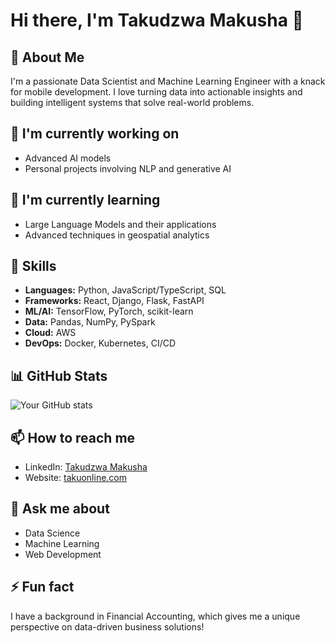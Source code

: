 # Hi there, I'm Takudzwa Makusha 👋

## 🚀 About Me
I'm a passionate Data Scientist and Machine Learning Engineer with a knack for mobile development. I love turning data into actionable insights and building intelligent systems that solve real-world problems.

## 🔭 I'm currently working on
- Advanced AI models
- Personal projects involving NLP and generative AI

## 🌱 I'm currently learning
- Large Language Models and their applications
- Advanced techniques in geospatial analytics

## 💼 Skills

- **Languages:** Python, JavaScript/TypeScript, SQL
- **Frameworks:** React, Django, Flask, FastAPI
- **ML/AI:** TensorFlow, PyTorch, scikit-learn
- **Data:** Pandas, NumPy, PySpark
- **Cloud:** AWS
- **DevOps:** Docker, Kubernetes, CI/CD

## 📊 GitHub Stats

![Your GitHub stats](https://github-readme-stats.vercel.app/api?username=takuonline&show_icons=true&theme=radical)

## 📫 How to reach me
- LinkedIn: [Takudzwa Makusha](https://www.linkedin.com/in/takudzwa-makusha/)
- Website: [takuonline.com](https://www.takuonline.com)

## 💬 Ask me about
- Data Science
- Machine Learning
- Web Development

## ⚡ Fun fact
I have a background in Financial Accounting, which gives me a unique perspective on data-driven business solutions!
